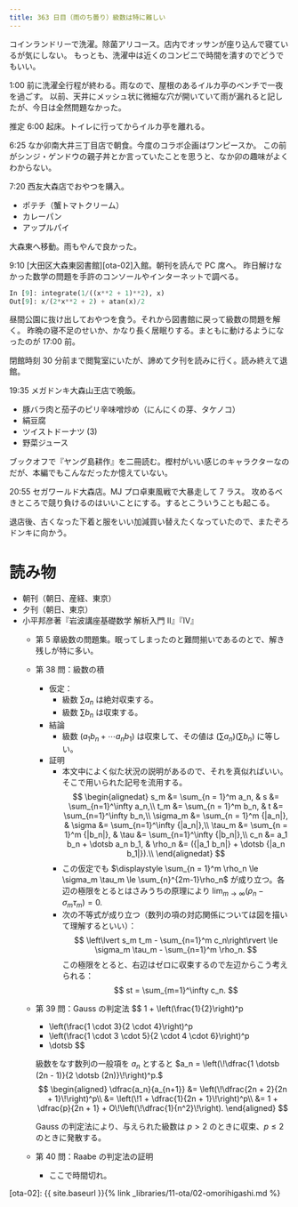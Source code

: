```yaml
---
title: 363 日目（雨のち曇り）級数は特に難しい
---
```


コインランドリーで洗濯。除菌アリコース。店内でオッサンが座り込んで寝ているが気にしない。
もっとも、洗濯中は近くのコンビニで時間を潰すのでどうでもいい。

1:00 前に洗濯全行程が終わる。雨なので、屋根のあるイルカ亭のベンチで一夜を過ごす。
以前、天井にメッシュ状に微細な穴が開いていて雨が漏れると記したが、今日は全然問題なかった。

推定 6:00 起床。トイレに行ってからイルカ亭を離れる。

6:25 なか卯南大井三丁目店で朝食。今度のコラボ企画はワンピースか。
この前がシンジ・ゲンドウの親子丼とか言っていたことを思うと、なか卯の趣味がよくわからない。

7:20 西友大森店でおやつを購入。
* ポテチ（蟹トマトクリーム）
* カレーパン
* アップルパイ

大森東へ移動。雨もやんで良かった。

9:10 [大田区大森東図書館][ota-02]入館。朝刊を読んで PC 席へ。
昨日解けなかった数学の問題を手許のコンソールやインターネットで調べる。

```python
In [9]: integrate(1/((x**2 + 1)**2), x)
Out[9]: x/(2*x**2 + 2) + atan(x)/2
```

昼間公園に抜け出しておやつを食う。それから図書館に戻って級数の問題を解く。
昨晩の寝不足のせいか、かなり長く居眠りする。まともに動けるようになったのが 17:00 前。

閉館時刻 30 分前まで閲覧室にいたが、諦めて夕刊を読みに行く。読み終えて退館。

19:35 メガドンキ大森山王店で晩飯。
* 豚バラ肉と茄子のピリ辛味噌炒め（にんにくの芽、タケノコ）
* 絹豆腐
* ツイストドーナツ (3)
* 野菜ジュース

ブックオフで『ヤング島耕作』を二冊読む。樫村がいい感じのキャラクターなのだが、本編でもこんなだったか憶えていない。

20:55 セガワールド大森店。MJ プロ卓東風戦で大暴走して 7 ラス。
攻めるべきところで競り負けるのはいいことにする。するとこういうことも起こる。

退店後、古くなった下着と服をいい加減買い替えたくなっていたので、またぞろドンキに向かう。

# 読み物

* 朝刊（朝日、産経、東京）
* 夕刊（朝日、東京）
* 小平邦彦著『岩波講座基礎数学 解析入門 II』『IV』
  * 第 5 章級数の問題集。眠ってしまったのと難問揃いであるのとで、解き残しが特に多い。
  * 第 38 問：級数の積
    * 仮定：
      * 級数 $\sum a_n$ は絶対収束する。
      * 級数 $\sum b_n$ は収束する。
    * 結論
      * 級数 $(a_1 b_n + \dotsb a_n b_1)$ は収束して、その値は $(\sum a_n)(\sum b_n)$ に等しい。
    * 証明
      * 本文中によく似た状況の説明があるので、それを真似ればいい。そこで用いられた記号を流用する。
        $$
        \begin{alignedat}
        s_m &= \sum_{n = 1}^m a_n, & s &= \sum_{n=1}^\infty a_n,\\
        t_m &= \sum_{n = 1}^m b_n, & t &= \sum_{n=1}^\infty b_n,\\
        \sigma_m &= \sum_{n = 1}^m {|a_n|}, & \sigma &= \sum_{n=1}^\infty {|a_n|},\\
        \tau_m &= \sum_{n = 1}^m {|b_n|}, & \tau &= \sum_{n=1}^\infty {|b_n|},\\
        c_n &= a_1 b_n + \dotsb a_n b_1, & \rho_n &= ({|a_1 b_n|} + \dotsb {|a_n b_1|}).\\
        \end{alignedat}
        $$
      * この仮定でも $\displaystyle \sum_{n = 1}^m \rho_n \le \sigma_m \tau_m \le \sum_{n}^{2m-1}\rho_n$ が成り立つ。各辺の極限をとるとはさみうちの原理により
        $\displaystyle \lim_{m \to \infty}(\rho_n - \sigma_m \tau_m) = 0.$
      * 次の不等式が成り立つ（数列の項の対応関係については図を描いて理解するといい）：
        $$
        \left\lvert s_m t_m - \sum_{n=1}^m c_n\right\rvert \le
        \sigma_m \tau_m - \sum_{n=1}^m \rho_n.
        $$
        この極限をとると、右辺はゼロに収束するので左辺からこう考えられる：
        $$
        st = \sum_{m=1}^\infty c_n.
        $$
  * 第 39 問：Gauss の判定法
    $$
    1 + \left(\frac{1}{2}\right)^p
      + \left(\frac{1 \cdot 3}{2 \cdot 4}\right)^p
      + \left(\frac{1 \cdot 3 \cdot 5}{2 \cdot 4 \cdot 6}\right)^p
      + \dotsb
    $$

    級数をなす数列の一般項を $a_n$ とすると $a_n = \left(\!\dfrac{1 \dotsb (2n - 1)}{2 \dotsb (2n)}\!\right)^p.$
    $$
    \begin{aligned}
    \dfrac{a_n}{a_{n+1}}
    &= \left(\!\dfrac{2n + 2}{2n + 1}\!\right)^p\\
    &= \left(\!1 + \dfrac{1}{2n + 1}\!\right)^p\\
    &= 1 + \dfrac{p}{2n + 1} + O\!\left(\!\dfrac{1}{n^2}\!\right).
    \end{aligned}
    $$

    Gauss の判定法により、与えられた級数は $p > 2$ のときに収束、$p \le 2$ のときに発散する。
  * 第 40 問：Raabe の判定法の証明
    * ここで時間切れ。

[ota-02]: {{ site.baseurl }}{% link _libraries/11-ota/02-omorihigashi.md %}
